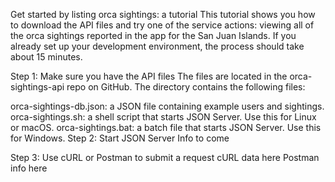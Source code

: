 Get started by listing orca sightings: a tutorial
This tutorial shows you how to download the API files and try one of the service actions: viewing all of the orca sightings reported in the app for the San Juan Islands. If you already set up your development environment, the process should take about 15 minutes.

Step 1: Make sure you have the API files
The files are located in the orca-sightings-api repo on GitHub. The directory contains the following files:

orca-sightings-db.json: a JSON file containing example users and sightings.
orca-sightings.sh: a shell script that starts JSON Server. Use this for Linux or macOS.
orca-sightings.bat: a batch file that starts JSON Server. Use this for Windows.
Step 2: Start JSON Server
Info to come

Step 3: Use cURL or Postman to submit a request
cURL data here
Postman info here
